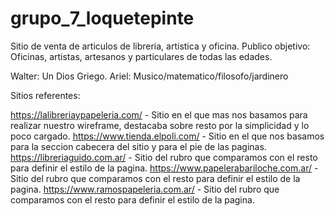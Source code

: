 ﻿# grupo_7_loquetepinte
 
 Sitio de venta de articulos de libreria, artistica y oficina.
 Publico objetivo: Oficinas, artistas, artesanos y particulares de todas las edades.
 
 
 Walter: Un Dios Griego.
 Ariel: Musico/matematico/filosofo/jardinero
 
 
 Sitios referentes:
 
 https://lalibreriaypapeleria.com/ - Sitio en el que mas nos basamos para realizar nuestro wireframe, destacaba sobre resto por la simplicidad y lo poco cargado.
 https://www.tienda.elpoli.com/ - Sitio en el que nos basamos para la seccion cabecera del sitio y para el pie de las paginas.
 https://libreriaguido.com.ar/ - Sitio del rubro que comparamos con el resto para definir el estilo de la pagina.
 https://www.papelerabariloche.com.ar/ - Sitio del rubro que comparamos con el resto para definir el estilo de la pagina.
 https://www.ramospapeleria.com.ar/ - Sitio del rubro que comparamos con el resto para definir el estilo de la pagina.
